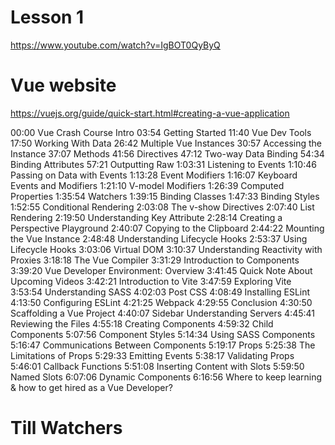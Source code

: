 # Lesson 1

https://www.youtube.com/watch?v=IgBOT0QyByQ

# Vue website

https://vuejs.org/guide/quick-start.html#creating-a-vue-application

00:00 Vue Crash Course Intro
03:54 Getting Started
11:40 Vue Dev Tools
17:50 Working With Data
26:42 Multiple Vue Instances
30:57 Accessing the Instance
37:07 Methods
41:56 Directives
47:12 Two-way Data Binding
54:34 Binding Attributes
57:21 Outputting Raw
1:03:31 Listening to Events
1:10:46 Passing on Data with Events
1:13:28 Event Modifiers
1:16:07 Keyboard Events and Modifiers
1:21:10 V-model Modifiers
1:26:39 Computed Properties
1:35:54 Watchers
1:39:15 Binding Classes
1:47:33 Binding Styles
1:52:55 Conditional Rendering
2:03:08 The v-show Directives
2:07:40 List Rendering
2:19:50 Understanding Key Attribute
2:28:14 Creating a Perspective Playground
2:40:07 Copying to the Clipboard
2:44:22 Mounting the Vue Instance
2:48:48 Understanding Lifecycle Hooks
2:53:37 Using Lifecycle Hooks
3:03:06 Virtual DOM
3:10:37 Understanding Reactivity with Proxies
3:18:18 The Vue Compiler
3:31:29 Introduction to Components
3:39:20 Vue Developer Environment: Overview
3:41:45 Quick Note About Upcoming Videos
3:42:21 Introduction to Vite
3:47:59 Exploring Vite
3:53:54 Understanding SASS
4:02:03 Post CSS
4:08:49 Installing ESLint
4:13:50 Configuring ESLint
4:21:25 Webpack
4:29:55 Conclusion
4:30:50 Scaffolding a Vue Project
4:40:07 Sidebar Understanding Servers
4:45:41 Reviewing the Files
4:55:18 Creating Components
4:59:32 Child Components
5:07:56 Component Styles
5:14:34 Using SASS Components
5:16:47 Communications Between Components
5:19:17 Props
5:25:38 The Limitations of Props
5:29:33 Emitting Events
5:38:17 Validating Props
5:46:01 Callback Functions
5:51:08 Inserting Content with Slots
5:59:50 Named Slots
6:07:06 Dynamic Components
6:16:56 Where to keep learning & how to get hired as a Vue Developer?

# Till Watchers
